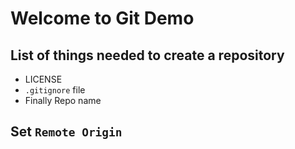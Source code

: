 # Welcome to  Git Demo

## List of things needed to create a repository
 - LICENSE
 - `.gitignore` file
 - Finally Repo name
 
## Set `Remote Origin`
